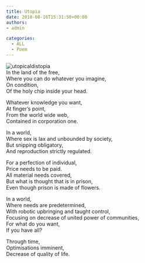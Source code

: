 ```yaml
---
title: Utopia
date: 2018-08-16T15:31:50+00:00
authors:
- admin

categories:
  - ALL
  - Poem
---
```

![utopicaldistopia](posts/utopicaldistopia.jpg "")  
In the land of the free,  
Where you can do whatever you imagine,  
On condition,  
Of the holy chip inside your head.  

Whatever knowledge you want,  
At finger’s point,  
From the world wide web,  
Contained in corporation one.  

In a world,  
Where sex is lax and unbounded by society,  
But snipping obligatory,  
And reproduction strictly regulated.  

For a perfection of individual,  
Price needs to be paid.  
All material needs covered,  
But what is thought that is in prison,  
Even though prison is made of flowers.  

In a world,  
Where needs are predetermined,  
With robotic upbringing and taught control,  
Focusing on decrease of united power of communities,  
For what do you want,  
If you have all?  

Through time,  
Optimisations imminent,  
Decrease of quality of life.  
